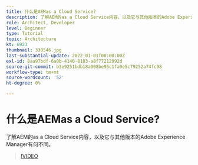 ```yaml
---
title: 什么是AEMas a Cloud Service?
description: 了解AEM的as a Cloud Service内容，以及它与其他版本的Adobe Experience Manager有何不同。
role: Architect, Developer
level: Beginner
type: Tutorial
topic: Architecture
kt: 6923
thumbnail: 330546.jpg
last-substantial-update: 2022-01-01T00:00:00Z
exl-id: 8aa97bdf-6a0b-4140-8183-a8f77212992d
source-git-commit: b3e9251bdb18a008be95c1fa9e5c79252a74fc98
workflow-type: tm+mt
source-wordcount: '52'
ht-degree: 0%

---
```


# 什么是AEMas a Cloud Service?

了解AEM的as a Cloud Service内容，以及它与其他版本的Adobe Experience Manager有何不同。

>[!VIDEO](https://video.tv.adobe.com/v/330546?quality=12&learn=on)
